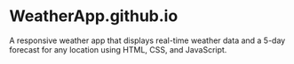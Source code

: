 # WeatherApp.github.io
A responsive weather app that displays real-time weather data and a 5-day forecast for any location using HTML, CSS, and JavaScript.
